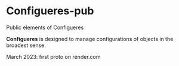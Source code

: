 # Configueres-pub
 Public elements of Configueres

**Configueres** is designed to manage configurations of objects in the broadest sense.

March 2023: first proto on render.com
